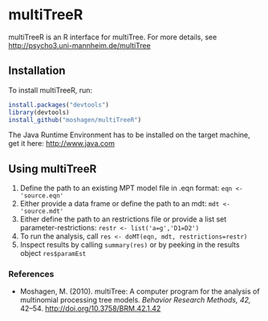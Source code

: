 multiTreeR
==========

multiTreeR is an R interface for multiTree. For more details, see <http://psycho3.uni-mannheim.de/multiTree>

Installation
------------

To install multiTreeR, run:

``` r
install.packages("devtools")
library(devtools)
install_github("moshagen/multiTreeR")
```

The Java Runtime Environment has to be installed on the target machine, get it here: <http://www.java.com>

Using multiTreeR
----------------

1.  Define the path to an existing MPT model file in .eqn format: `eqn <- 'source.eqn'`
2.  Either provide a data frame or define the path to an mdt: `mdt <- 'source.mdt'`
3.  Either define the path to an restrictions file or provide a list set parameter-restrictions: `restr <- list('a=g','D1=D2')`
4.  To run the analysis, call `res <- doMT(eqn, mdt, restrictions=restr)`
5.  Inspect results by calling `summary(res)` or by peeking in the results object `res$paramEst`

### References

-   Moshagen, M. (2010). multiTree: A computer program for the analysis of multinomial processing tree models. *Behavior Research Methods, 42,* 42–54. <http://doi.org/10.3758/BRM.42.1.42>
